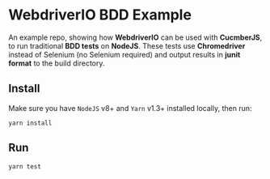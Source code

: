 # WebdriverIO BDD Example

An example repo, showing how **WebdriverIO** can be used with **CucmberJS**, to run traditional **BDD tests** on **NodeJS**. These tests use **Chromedriver** instead of Selenium (no Selenium required) and output results in **junit format** to the build directory.


## Install
Make sure you have `NodeJS` v8+ and `Yarn` v1.3+ installed locally, then run:
```
yarn install
```

## Run
```
yarn test
```
